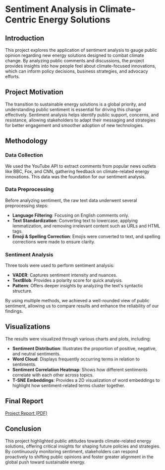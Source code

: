 

# Sentiment Analysis in Climate-Centric Energy Solutions

## Introduction
This project explores the application of sentiment analysis to gauge public opinion regarding new energy solutions designed to combat climate change. By analyzing public comments and discussions, the project provides insights into how people feel about climate-focused innovations, which can inform policy decisions, business strategies, and advocacy efforts.

## Project Motivation
The transition to sustainable energy solutions is a global priority, and understanding public sentiment is essential for driving this change effectively. Sentiment analysis helps identify public support, concerns, and resistance, allowing stakeholders to adapt their messaging and strategies for better engagement and smoother adoption of new technologies.

## Methodology

### Data Collection
We used the YouTube API to extract comments from popular news outlets like BBC, Fox, and CNN, gathering feedback on climate-related energy innovations. This data was the foundation for our sentiment analysis.

### Data Preprocessing
Before analyzing sentiment, the raw text data underwent several preprocessing steps:
- **Language Filtering**: Focusing on English comments only.
- **Text Standardization**: Converting text to lowercase, applying lemmatization, and removing irrelevant content such as URLs and HTML tags.
- **Emoji & Spelling Correction**: Emojis were converted to text, and spelling corrections were made to ensure clarity.

### Sentiment Analysis
Three tools were used to perform sentiment analysis:
- **VADER**: Captures sentiment intensity and nuances.
- **TextBlob**: Provides a polarity score for quick analysis.
- **Pattern**: Offers deeper insights by analyzing the text's syntactic structure.

By using multiple methods, we achieved a well-rounded view of public sentiment, allowing us to compare results and enhance the reliability of our findings.

## Visualizations
The results were visualized through various charts and plots, including:
- **Sentiment Distribution**: Illustrates the proportion of positive, negative, and neutral sentiments.
- **Word Cloud**: Displays frequently occurring terms in relation to sentiments.
- **Sentiment Correlation Heatmap**: Shows how different sentiments correlate with each other across topics.
- **T-SNE Embeddings**: Provides a 2D visualization of word embeddings to highlight how sentiment-related terms cluster together.

## Final Report
[Project Report (PDF)](./path-to-your-file.pdf)


## Conclusion
This project highlighted public attitudes towards climate-related energy solutions, offering critical insights for shaping future policies and strategies. By continuously monitoring sentiment, stakeholders can respond proactively to shifting public opinions and foster greater alignment in the global push toward sustainable energy.

